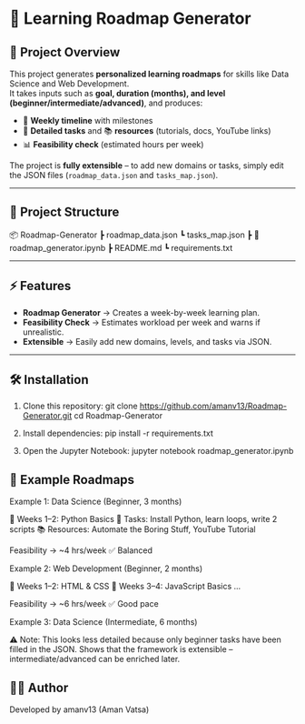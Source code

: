 # 📘 Learning Roadmap Generator

## 🚀 Project Overview
This project generates **personalized learning roadmaps** for skills like Data Science and Web Development.  
It takes inputs such as **goal, duration (months), and level (beginner/intermediate/advanced)**, and produces:  
- 📅 **Weekly timeline** with milestones  
- 📝 **Detailed tasks** and 📚 **resources** (tutorials, docs, YouTube links)  
- 📊 **Feasibility check** (estimated hours per week)  

The project is **fully extensible** – to add new domains or tasks, simply edit the JSON files (`roadmap_data.json` and `tasks_map.json`).

---

## 📂 Project Structure
📦 Roadmap-Generator
┣ roadmap_data.json 
┗ tasks_map.json 
┣ 📓 roadmap_generator.ipynb
┣ README.md
┗ requirements.txt

---

## ⚡ Features
- **Roadmap Generator** → Creates a week-by-week learning plan.  
- **Feasibility Check** → Estimates workload per week and warns if unrealistic.  
- **Extensible** → Easily add new domains, levels, and tasks via JSON.  

---

## 🛠️ Installation
1. Clone this repository:
   git clone https://github.com/amanv13/Roadmap-Generator.git
   cd Roadmap-Generator
   
3. Install dependencies:
   pip install -r requirements.txt
   
5. Open the Jupyter Notebook:
   jupyter notebook roadmap_generator.ipynb
   

## 🧪 Example Roadmaps
Example 1: Data Science (Beginner, 3 months)

📘 Weeks 1–2: Python Basics
📝 Tasks: Install Python, learn loops, write 2 scripts
📚 Resources: Automate the Boring Stuff, YouTube Tutorial

Feasibility → ~4 hrs/week ✅ Balanced

Example 2: Web Development (Beginner, 2 months)

📘 Weeks 1–2: HTML & CSS
📘 Weeks 3–4: JavaScript Basics
...

Feasibility → ~6 hrs/week ✅ Good pace

Example 3: Data Science (Intermediate, 6 months)

⚠️ Note: This looks less detailed because only beginner tasks have been filled in the JSON.
Shows that the framework is extensible – intermediate/advanced can be enriched later.

## 👨‍💻 Author

Developed by amanv13 (Aman Vatsa)
